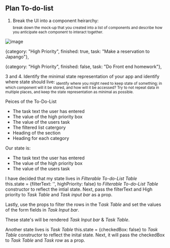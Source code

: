 ## Plan To-do-list ##


1. Break the UI into a component heirarchy:  
<sub> break down the mock-up that you created into a list of components and describe how you anticipate each component to interact together. </sub>


![image](https://user-images.githubusercontent.com/91300625/202065146-4a0768c6-9fdb-4ca1-b699-844f0e42f12d.png)

 {category: "High Priority", finished: true, task: "Make a reservation to Japango"},
 
 {category: "High Priority", finished: false, task: "Do Front end homework"},



3 and 4. Identify the minimal state representation of your app and identify where state should live:
<sub>identify where you might need to keep state of something; in which component will it be stored, and how will it be accessed? Try to not repeat data in multiple places, and keep the state representation as minimal as possible. </sub>


Peices of the To-Do-List

  - The task text the user has entered
  - The value of the high priority box
  - The value of the users task
  - The filtered list catergory 
  - Heading of the section
  - Heading for each category


Our state is:

 - The task text the user has entered
 - The value of the high priority box
 - The value of the users task


I have decided that my state lives in *Filterable To-do-List Table*  
this.state = {filterText: '', highPriority: false} to *Filterable To-do-List Table* constructor to reflect the intial state. 
Next, pass the filterText and High priority to *Task Table* and *Task input bar* as a prop.


Lastly, use the props to filter the rows in the T*ask Table* and set the values of the form fields in *Task Input bar*.

These state's will be rendered *Task Input bar* & *Task Table*.

Another state lives is *Task Table*
this.state = {checkedBox: false} to *Task Table* constructor to reflect the inital state.
Next, it will pass the checkedBox to *Task Table* and *Task row* as a prop.



